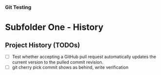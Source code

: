 
### Git Testing

# Subfolder **One** - History

## Project History (TODOs)

- [ ] Test whether accepting a GitHub pull request automatically updates the current version to the pulled commit revision.
- [ ] git cherry pick commit shows as behind, write verification